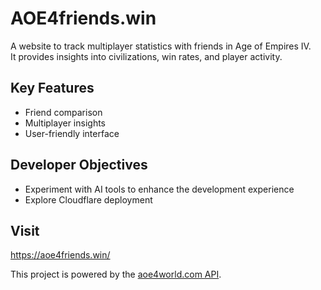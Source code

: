 # AOE4friends.win

A website to track multiplayer statistics with friends in Age of Empires IV.  
It provides insights into civilizations, win rates, and player activity.

## Key Features

* Friend comparison
* Multiplayer insights
* User-friendly interface

## Developer Objectives

* Experiment with AI tools to enhance the development experience
* Explore Cloudflare deployment

## Visit

<https://aoe4friends.win/>

This project is powered by the [aoe4world.com API](https://aoe4world.com/).